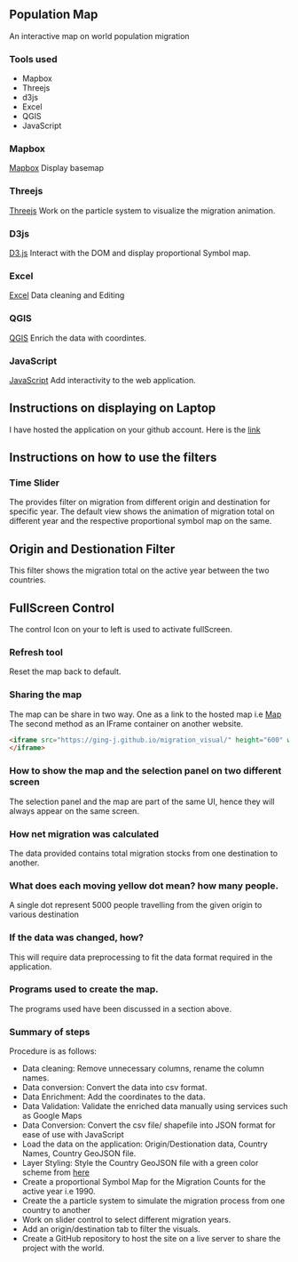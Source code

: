 ## Population Map

An interactive map on world population migration

### Tools used
- Mapbox 
- Threejs
- d3js
- Excel 
- QGIS 
- JavaScript

### Mapbox
[Mapbox](https://docs.mapbox.com/) 
Display basemap 

### Threejs
[Threejs](https://threejs.org/)
Work on the particle system to visualize the migration animation.

### D3js
[D3.js](https://d3js.org/)
Interact with the DOM and display proportional Symbol map.

### Excel
[Excel](https://www.microsoft.com/en-ww/microsoft-365/excel)
Data cleaning and Editing

### QGIS
[QGIS](https://qgis.org/)
Enrich the data with coordintes.

### JavaScript
[JavaScript](https://developer.mozilla.org/en-US/docs/Web/JavaScript)
Add interactivity to the web application.


## Instructions on displaying on Laptop
I have hosted the application on your github account. Here is the [link](https://ging-j.github.io/migration_visual/)

## Instructions on how to use the filters
### Time Slider

The provides filter on migration from different origin and destination for specific year. The default view shows the animation of
migration total on different year and the respective proportional symbol map on the same.

## Origin and Destionation Filter
This filter shows the migration total on the active year between the two countries.

## FullScreen Control
The control Icon on your to left is used to activate fullScreen.

### Refresh tool
Reset the map back to default.


### Sharing the map
The map can be share in two way. One as a link to the hosted map i.e [Map](https://ging-j.github.io/population_map/)
The second method as an IFrame container on another website. 

```html
<iframe src="https://ging-j.github.io/migration_visual/" height="600" width="1200">
</iframe>
```

### How to show the map and the selection panel on two different screen
The selection panel and the map are part of the same UI, hence they will always appear on the same screen.

### How net migration was calculated
The data provided contains total migration stocks from one destination to another.

### What does each moving yellow dot mean? how many people.
A single dot represent 5000 people travelling from the given origin to various destination

### If the data was changed, how?
This will require data preprocessing to fit the data format required in the application.


### Programs used to create the map.
The programs used have been discussed in a section above.

### Summary of steps
Procedure is as follows:
- Data cleaning: Remove unnecessary columns, rename the column names.
- Data conversion: Convert the data into csv format.
- Data Enrichment: Add the coordinates to the data.
- Data Validation: Validate the enriched data manually using services such as Google Maps
- Data Conversion: Convert the csv file/ shapefile into JSON format for ease of use with JavaScript
- Load the data on the application: Origin/Destionation data, Country Names, Country GeoJSON file.
- Layer Styling: Style the Country GeoJSON file with a green color scheme from [here](https://colorbrewer.com)
- Create a proportional Symbol Map for the Migration Counts for the active year i.e 1990.
- Create the a particle system to simulate the migration process from one country to another
- Work on slider control to select different migration years.
- Add an origin/destination tab to filter the visuals.
- Create a GitHub repository to host the site on a live server to share the project with the world.

